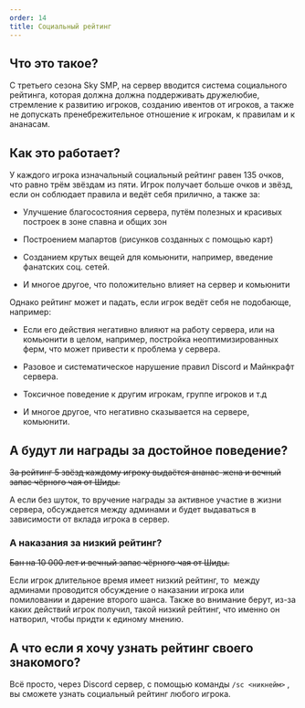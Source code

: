 ```yaml
---
order: 14
title: Социальный рейтинг
---
```


## Что это такое?

С третьего сезона Sky SMP, на сервер вводится система социального рейтинга, которая должна должна поддерживать дружелюбие, стремление к развитию игроков, созданию ивентов от игроков, а также не допускать пренебрежительное отношение к игрокам, к правилам и к ананасам.

## Как это работает?

У каждого игрока изначальный социальный рейтинг равен 135 очков, что равно трём звёздам из пяти. Игрок получает больше очков и звёзд, если он соблюдает правила и ведёт себя прилично, а также за:

-  Улучшение благосостояния сервера, путём полезных и красивых построек в зоне спавна и общих зон

-  Построением мапартов (рисунков созданных с помощью карт)

-  Созданием крутых вещей для комьюнити, например, введение фанатских соц. сетей.

-  И многое другое, что положительно влияет на сервер и комьюнити

   

Однако рейтинг может и падать, если игрок ведёт себя не подобающе, например:

-  Если его действия негативно влияют на работу сервера, или на комьюнити в целом, например, постройка неоптимизированных ферм, что может привести к проблема у сервера.

-  Разовое и систематическое нарушение правил Discord и Майнкрафт сервера.

-  Токсичное поведение к другим игрокам, группе игроков и т.д

-  И многое другое, что негативно сказывается на сервере, комьюнити.

## А будут ли награды за достойное поведение?

~~За рейтинг 5 звёзд каждому игроку выдаётся ананас-жена и вечный запас чёрного чая от Шиды.~~

А если без шуток, то вручение награды за активное участие в жизни сервера, обсуждается между админами и будет выдаваться в зависимости от вклада игрока в сервер.

### А наказания за низкий рейтинг?

~~Бан на 10 000 лет и вечный запас чёрного чая от Шиды.~~

Если игрок длительное время имеет низкий рейтинг, то  между админами проводится обсуждение о наказании игрока или помиловании и дарение второго шанса. Также во внимание берут, из-за каких действий игрок получил, такой низкий рейтинг, что именно он натворил, чтобы придти к единому мнению. 

## А что если я хочу узнать рейтинг своего знакомого?

Всё просто, через Discord сервер, с помощью команды `/sc <никнейм>` , вы сможете узнать социальный рейтинг любого игрока.